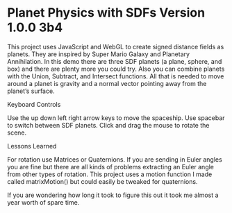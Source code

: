 # Planet Physics with SDFs Version 1.0.0 3b4
This project uses JavaScript and WebGL to create signed distance fields as planets. They are inspired by Super Mario Galaxy and Planetary Annihilation. In this demo there are three SDF planets (a plane, sphere, and box) and there are plenty more you could try. Also you can combine planets with the Union, Subtract, and Intersect functions. All that is needed to move around a planet is gravity and a normal vector pointing away from the planet’s surface.

Keyboard Controls

Use the up down left right arrow keys to move the spaceship. Use spacebar to switch between SDF planets. Click and drag the mouse to rotate the scene.

Lessons Learned

For rotation use Matrices or Quaternions. If you are sending in Euler angles you are fine but there are all kinds of problems extracting an Euler angle from other types of rotation. This project uses a motion function I made called matrixMotion() but could easily be tweaked for quaternions. 

If you are wondering how long it took to figure this out it took me almost a year worth of spare time.
